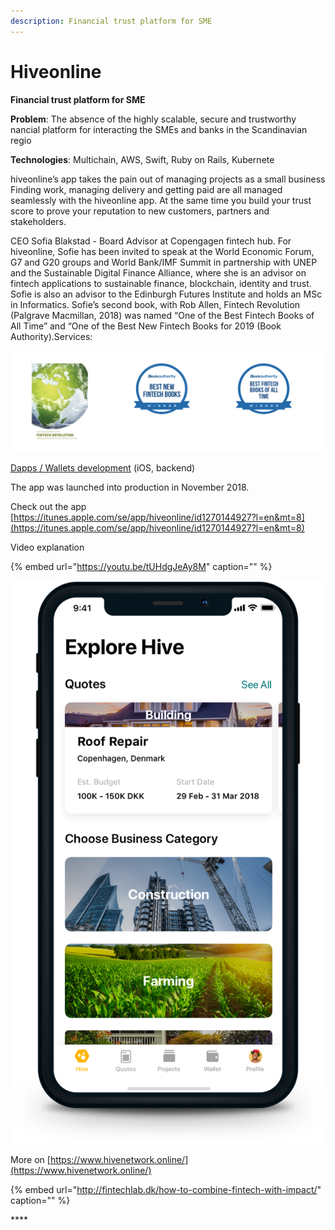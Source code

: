 ```yaml
---
description: Financial trust platform for SME
---
```


# Hiveonline

**Financial trust platform for SME**

**Problem**: The absence of the highly scalable, secure and trustworthy nancial platform for interacting the SMEs and banks in the Scandinavian regio

**Technologies**: Multichain, AWS, Swift, Ruby on Rails, Kubernete

hiveonline’s app takes the pain out of managing projects as a small business Finding work, managing delivery and getting paid are all managed seamlessly with the hiveonline app. At the same time you build your trust score to prove your reputation to new customers, partners and stakeholders.

СEO Sofia Blakstad - Board Advisor at Copengagen fintech hub. For hiveonline, Sofie has been invited to speak at the World Economic Forum, G7 and G20 groups and World Bank/IMF Summit in partnership with UNEP and the Sustainable Digital Finance Alliance, where she is an advisor on fintech applications to sustainable finance, blockchain, identity and trust. Sofie is also an advisor to the Edinburgh Futures Institute and holds an MSc in Informatics. Sofie’s second book, with Rob Allen, Fintech Revolution \(Palgrave Macmillan, 2018\) was named “One of the Best Fintech Books of All Time” and “One of the Best New Fintech Books for 2019 \(Book Authority\).Services:

![](../.gitbook/assets/image%20%2885%29.png)

[Dapps / Wallets development](../services/dapps-wallets-development.md) \(iOS, backend\)

The app was launched into production in November 2018.

Check out the app [https://itunes.apple.com/se/app/hiveonline/id1270144927?l=en&mt=8](https://itunes.apple.com/se/app/hiveonline/id1270144927?l=en&mt=8)

Video explanation

{% embed url="https://youtu.be/tUHdgJeAy8M" caption="" %}

![](../.gitbook/assets/hive.png)

More on [https://www.hivenetwork.online/](https://www.hivenetwork.online/)

{% embed url="http://fintechlab.dk/how-to-combine-fintech-with-impact/" caption="" %}

\*\*\*\*

